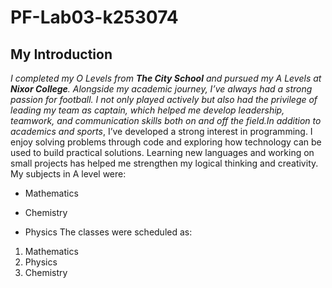 # PF-Lab03-k253074
## My Introduction
_I completed my O Levels from **The City School** and pursued my _A Levels _at **Nixor College**_. Alongside my academic journey, I’ve always had a strong passion for _football_. I not only played actively but also had the privilege of leading my team as captain, which helped me develop leadership, teamwork, and communication skills both on and off the field.In addition to_ academics and sports_, I’ve developed a strong interest in programming. I enjoy solving problems through code and exploring how technology can be used to build practical solutions. Learning new languages and working on small projects has helped me strengthen my logical thinking and creativity.
My subjects in A level were:
- Mathematics
+ Chemistry
* Physics
The classes were scheduled as:
1. Mathematics
2. Physics
3. Chemistry
